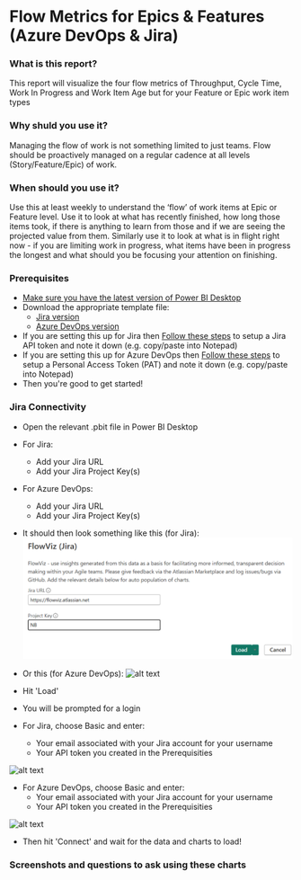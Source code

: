 # Flow Metrics for Epics & Features (Azure DevOps & Jira)

### What is this report? 
This report will visualize the four flow metrics of Throughput, Cycle Time, Work In Progress and Work Item Age but for your Feature or Epic work item types

### Why shuld you use it? 
Managing the flow of work is not something limited to just teams. Flow should be proactively managed on a regular cadence at all levels (Story/Feature/Epic) of work.

### When should you use it?
Use this at least weekly to understand the ‘flow’ of work items at Epic or Feature level. Use it to look at what has recently finished, how long those items took, if there is anything to learn from those and if we are seeing the projected value from them. Similarly use it to look at what is in flight right now - if you are limiting work in progress, what items have been in progress the longest and what should you be focusing your attention on finishing.

### Prerequisites
* [Make sure you have the latest version of Power BI Desktop](https://aka.ms/pbiSingleInstaller)
* Download the appropriate template file:
  - [Jira version](https://github.com/nbrown02/Flow-Metrics-Epics-Features/raw/main/Flow%20Metrics%20for%20Epics%20and%20Features%20(Jira).pbit)
  - [Azure DevOps version](https://github.com/nbrown02/Flow-Metrics-Epics-Features/raw/main/Flow%20Metrics%20for%20Epics%20and%20Features%20(Azure%20DevOps).pbit)
* If you are setting this up for Jira then [Follow these steps](https://support.atlassian.com/atlassian-account/docs/manage-api-tokens-for-your-atlassian-account/) to setup a Jira API token and note it down (e.g. copy/paste into Notepad)
* If you are setting this up for Azure DevOps then [Follow these steps](https://learn.microsoft.com/en-us/azure/devops/organizations/accounts/use-personal-access-tokens-to-authenticate?view=azure-devops&tabs=Windows#create-a-pat) to setup a Personal Access Token (PAT) and note it down (e.g. copy/paste into Notepad)
* Then you're good to get started!

### Jira Connectivity
* Open the relevant .pbit file in Power BI Desktop
* For Jira:
  - Add your Jira URL
  - Add your Jira Project Key(s)
* For Azure DevOps:
  - Add your Jira URL
  - Add your Jira Project Key(s)

* It should then look something like this (for Jira):
![alt text](https://raw.githubusercontent.com/nbrown02/FlowViz-Jira/main/Screenshots/Login1.PNG)

* Or this (for Azure DevOps):
![alt text](https://raw.githubusercontent.com/nbrown02/FlowViz-Jira/main/Screenshots/Multiple.jpg)

* Hit 'Load' 
* You will be prompted for a login
* For Jira, choose Basic and enter:
  - Your email associated with your Jira account for your username
  - Your API token you created in the Prerequisities

![alt text](https://raw.githubusercontent.com/nbrown02/FlowViz-Jira/main/Screenshots/Login2.png)

* For Azure DevOps, choose Basic and enter:
  - Your email associated with your Jira account for your username
  - Your API token you created in the Prerequisities

![alt text](https://raw.githubusercontent.com/nbrown02/FlowViz-Jira/main/Screenshots/Login2.png)

* Then hit 'Connect' and wait for the data and charts to load!

### Screenshots and questions to ask using these charts


